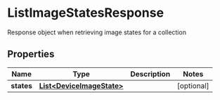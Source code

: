 

# ListImageStatesResponse

Response object when retrieving image states for a collection

## Properties

| Name | Type | Description | Notes |
|------------ | ------------- | ------------- | -------------|
|**states** | [**List&lt;DeviceImageState&gt;**](DeviceImageState.md) |  |  [optional] |



